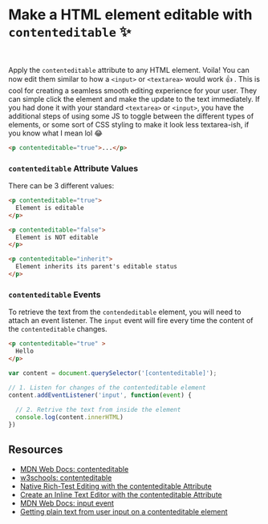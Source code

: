 # Make a HTML element editable with `contenteditable` ✨

<br>

Apply the `contenteditable` attribute to any HTML element. Voila! You can now edit them similar to how a `<input>` or `<textarea>` would work 👍
.
This is cool for creating a seamless smooth editing experience for your user. They can simple click the element and make the update to the text immediately. If you had done it with your standard `<textarea>` or `<input>`, you have the additional	steps of using some JS to toggle between the different types of elements, or some sort of CSS styling to make it look less textarea-ish, if you know what I mean lol 😂

```html
<p contenteditable="true">...</p>
```

### `contenteditable` Attribute Values

There can be 3 different values:

```html
<p contenteditable="true">
  Element is editable
</p>

<p contenteditable="false">
  Element is NOT editable
</p>

<p contenteditable="inherit">
  Element inherits its parent's editable status
</p>
```

### `contenteditable` Events

To retrieve the text from the `contendeditable` element, you will need to attach an event listener. The `input` event will fire every time the content of the `contenteditable` changes. 

```html
<p contenteditable="true" >
  Hello
</p>
```

```javascript
var content = document.querySelector('[contenteditable]');

// 1. Listen for changes of the contenteditable element
content.addEventListener('input', function(event) {
  
  // 2. Retrive the text from inside the element
  console.log(content.innerHTML)
})
```

## Resources

- [MDN Web Docs: contenteditable](https://developer.mozilla.org/en-US/docs/Web/API/HTMLElement/contentEditable)
- [w3schools: contenteditable](https://www.w3schools.com/TAGS/att_global_contenteditable.asp)
- [Native Rich-Test Editing with the contenteditable Attribute](http://blog.teamtreehouse.com/native-rich-text-editing-with-the-contenteditable-attribute)
- [Create an Inline Text Editor with the contenteditable Attribute](https://code.tutsplus.com/tutorials/create-an-inline-text-editor-with-the-contenteditable-attribute--cms-25655)
- [MDN Web Docs: input event](https://developer.mozilla.org/en-US/docs/Web/Events/input)
- [Getting plain text from user input on a contenteditable element](https://medium.com/@albertogasparin/getting-plain-text-from-user-input-on-a-contenteditable-element-b711aba2cb36)
